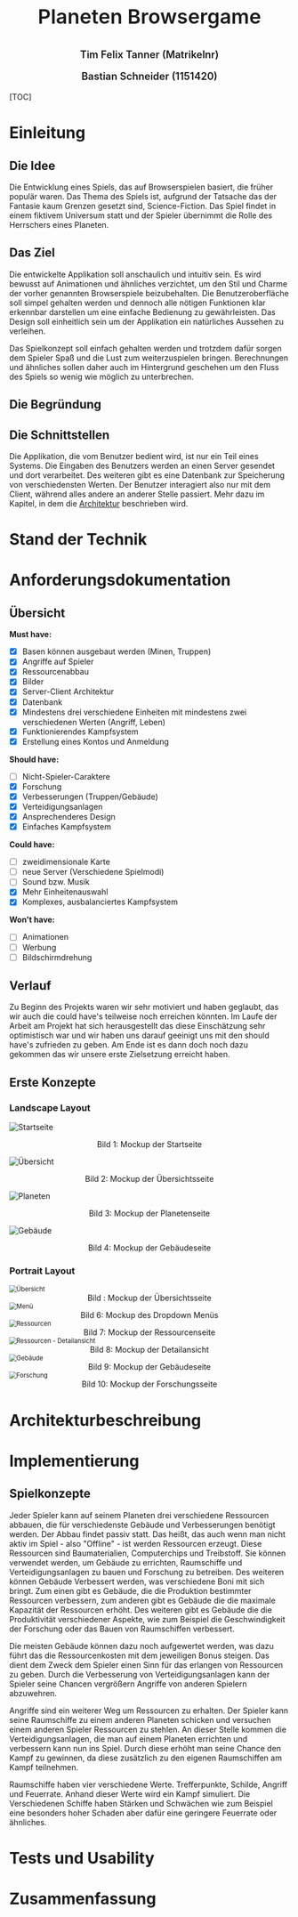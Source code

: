 <p style="font-weight:600; font-size:36px; text-align:center;">Planeten Browsergame</p>
<p style="font-weight:600; font-size:18px; text-align:center">Tim Felix Tanner (Matrikelnr)</p>
<p style="font-weight:600; font-size:18px; text-align:center">Bastian Schneider (1151420)</p>
<div style="page-break-after: always;"></div>
[TOC]

# Einleitung

## Die Idee

Die Entwicklung eines Spiels, das auf Browserspielen basiert, die früher populär waren. Das Thema des Spiels ist, aufgrund der Tatsache das der Fantasie kaum Grenzen gesetzt sind, Science-Fiction. Das Spiel findet in einem fiktivem Universum statt und der Spieler übernimmt die Rolle des Herrschers eines Planeten. 

## Das Ziel

Die entwickelte Applikation soll anschaulich und intuitiv sein. Es wird bewusst auf Animationen und ähnliches verzichtet, um den Stil und Charme der vorher genannten Browserspiele beizubehalten. Die Benutzeroberfläche soll simpel gehalten werden und dennoch alle nötigen Funktionen klar erkennbar darstellen um eine einfache Bedienung zu gewährleisten. Das Design soll einheitlich sein um der Applikation ein natürliches Aussehen zu verleihen.

Das Spielkonzept soll einfach gehalten werden und trotzdem dafür sorgen dem Spieler Spaß und die Lust zum weiterzuspielen bringen. Berechnungen und ähnliches sollen daher auch im Hintergrund geschehen um den Fluss des Spiels so wenig wie möglich zu unterbrechen.

## Die Begründung

## Die Schnittstellen

Die Applikation, die vom Benutzer bedient wird, ist nur ein Teil eines Systems. Die Eingaben des Benutzers werden an einen Server gesendet und dort verarbeitet. Des weiteren gibt es eine Datenbank zur Speicherung von verschiedensten Werten. Der Benutzer interagiert also nur mit dem Client, während alles andere an anderer Stelle passiert. Mehr dazu im Kapitel, in dem die [Architektur](#Architekturbeschreibung) beschrieben wird.

# Stand der Technik

# Anforderungsdokumentation

## Übersicht

**Must have:**

- [x] Basen können ausgebaut werden (Minen, Truppen)
- [x] Angriffe auf Spieler
- [x] Ressourcenabbau
- [x] Bilder
- [x] Server-Client Architektur
- [x] Datenbank
- [x] Mindestens drei verschiedene Einheiten mit mindestens zwei verschiedenen Werten (Angriff, Leben)
- [x] Funktionierendes Kampfsystem
- [x] Erstellung eines Kontos und Anmeldung

**Should have:**

- [ ] Nicht-Spieler-Caraktere
- [x] Forschung
- [x] Verbesserungen (Truppen/Gebäude)
- [x] Verteidigungsanlagen
- [x] Ansprechenderes Design
- [x] Einfaches Kampfsystem

**Could have:**

- [ ] zweidimensionale Karte
- [ ] neue Server (Verschiedene Spielmodi)
- [ ] Sound bzw. Musik
- [x] Mehr Einheitenauswahl
- [x] Komplexes, ausbalanciertes Kampfsystem

**Won't have:**

- [ ] Animationen
- [ ] Werbung
- [ ] Bildschirmdrehung

## Verlauf

Zu Beginn des Projekts waren wir sehr motiviert und haben geglaubt, das wir auch die could have's teilweise noch erreichen könnten. Im Laufe der Arbeit am Projekt hat sich herausgestellt das diese Einschätzung sehr optimistisch war und wir haben uns darauf geeinigt uns mit den should have's zufrieden zu geben. Am Ende ist es dann doch noch dazu gekommen das wir unsere erste Zielsetzung erreicht haben.

## Erste Konzepte

### Landscape Layout

![Startseite](D:\FH\git\mobile-app\doku\mockups\Basti\startpage.png)

<center>Bild 1: Mockup der Startseite</center>

![Übersicht](D:\FH\git\mobile-app\doku\mockups\Basti\overview.png)

<center>Bild 2: Mockup der Übersichtsseite</center>

![Planeten](D:\FH\git\mobile-app\doku\mockups\Basti\planets.png)

<center>Bild 3: Mockup der Planetenseite</center>

![Gebäude](D:\FH\git\mobile-app\doku\mockups\Basti\buildings.png)

<center>Bild 4: Mockup der Gebäudeseite</center>

### Portrait Layout

<img src="D:\FH\git\mobile-app\doku\mockups\Felix\home.png" alt="Übersicht" style="zoom:80%;" />

<center>Bild : Mockup der Übersichtsseite</center>

<img src="D:\FH\git\mobile-app\doku\mockups\Felix\menu.png" alt="Menü" style="zoom:80%;" />

<center>Bild 6: Mockup des Dropdown Menüs</center>

<img src="D:\FH\git\mobile-app\doku\mockups\Felix\resources.png" alt="Ressourcen" style="zoom:80%;" />

<center>Bild 7: Mockup der Ressourcenseite</center>

<img src="D:\FH\git\mobile-app\doku\mockups\Felix\ressourcedetails.png" alt="Ressourcen - Detailansicht" style="zoom:80%;" />

<center>Bild 8: Mockup der Detailansicht</center>

<img src="D:\FH\git\mobile-app\doku\mockups\Felix\buildings.png" alt="Gebäude" style="zoom:80%;" />

<center>Bild 9: Mockup der Gebäudeseite</center>

<img src="D:\FH\git\mobile-app\doku\mockups\Felix\research.png" alt="Forschung" style="zoom:80%;" />

<center>Bild 10: Mockup der Forschungsseite</center>

# Architekturbeschreibung

# Implementierung



## Spielkonzepte

Jeder Spieler kann auf seinem Planeten drei verschiedene Ressourcen abbauen, die für verschiedenste Gebäude und Verbesserungen benötigt werden. Der Abbau findet passiv statt. Das heißt, das auch wenn man nicht aktiv im Spiel - also "Offline" - ist werden Ressourcen erzeugt. Diese Ressourcen sind Baumaterialien, Computerchips und Treibstoff. Sie können verwendet werden, um Gebäude zu errichten, Raumschiffe und Verteidigungsanlagen zu bauen und Forschung zu betreiben. Des weiteren können Gebäude Verbessert werden, was verschiedene Boni mit sich bringt. Zum einen gibt es Gebäude, die die Produktion bestimmter Ressourcen verbessern, zum anderen gibt es Gebäude die die maximale Kapazität der Ressourcen erhöht. Des weiteren gibt es Gebäude die die Produktivität verschiedener Aspekte, wie zum Beispiel die Geschwindigkeit der Forschung oder das Bauen von Raumschiffen verbessert.

Die meisten Gebäude können dazu noch aufgewertet werden, was dazu führt das die Ressourcenkosten mit dem jeweiligen Bonus steigen. Das dient dem Zweck dem Spieler einen Sinn für das erlangen von Ressourcen zu geben. Durch die Verbesserung von Verteidigungsanlagen kann der Spieler seine Chancen vergrößern Angriffe von anderen Spielern abzuwehren.

Angriffe sind ein weiterer Weg um Ressourcen zu erhalten. Der Spieler kann seine Raumschiffe zu einem anderen Planeten schicken und versuchen einem anderen Spieler Ressourcen zu stehlen. An dieser Stelle kommen die Verteidigungsanlagen, die man auf einem Planeten errichten und verbessern kann nun ins Spiel. Durch diese erhöht man seine Chance den Kampf zu gewinnen, da diese zusätzlich zu den eigenen Raumschiffen am Kampf teilnehmen.

Raumschiffe haben vier verschiedene Werte. Trefferpunkte, Schilde, Angriff und Feuerrate. Anhand dieser Werte wird ein Kampf simuliert. Die Verschiedenen Schiffe haben Stärken und Schwächen wie zum Beispiel eine besonders hoher Schaden aber dafür eine geringere Feuerrate oder ähnliches.

# Tests und Usability

# Zusammenfassung

